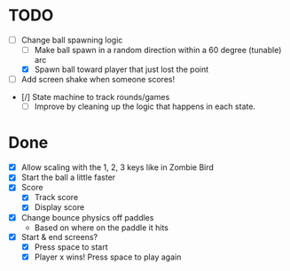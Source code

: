 # TODO
* [ ] Change ball spawning logic
  * [ ] Make ball spawn in a random direction within a 60 degree (tunable) arc
  * [x] Spawn ball toward player that just lost the point
* [ ] Add screen shake when someone scores!
* [/] State machine to track rounds/games
  * [ ] Improve by cleaning up the logic that happens in each state.

# Done
* [x] Allow scaling with the 1, 2, 3 keys like in Zombie Bird
* [x] Start the ball a little faster
* [x] Score
  * [x] Track score
  * [x] Display score
* [x] Change bounce physics off paddles
  * Based on where on the paddle it hits
* [x] Start & end screens?
  * [x] Press space to start
  * [x] Player x wins! Press space to play again
